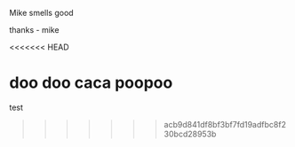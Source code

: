 Mike smells good

thanks - mike

<<<<<<< HEAD


doo doo caca poopoo
=======
test
>>>>>>> acb9d841df8bf3bf7fd19adfbc8f230bcd28953b
